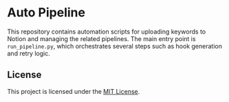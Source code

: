 # Auto Pipeline

This repository contains automation scripts for uploading keywords to Notion and managing the related pipelines. The main entry point is `run_pipeline.py`, which orchestrates several steps such as hook generation and retry logic.

## License

This project is licensed under the [MIT License](LICENSE).
